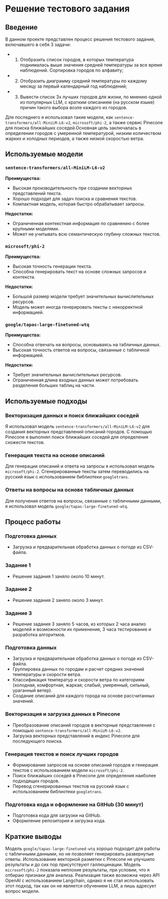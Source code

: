 # Решение тестового задания

## Введение

В данном проекте представлен процесс решения тестового задания, включавшего в себя 3 задачи:

- 1. Отобразить список городов, в которых температура поднималась выше значения средней температуры за все время наблюдений. Сортировка городов по алфавиту;
- 2. Отобразить диаграмму средней температуры по каждому месяцу за первый календарный год наблюдений;
- 3. Вывести список 3х лучших городов для жизни, по мнению одной из популярных LLM, с кратким описанием (на русском языке) причин такого выбора возле каждого из городов.


Для последнего я использовал такие модели, как `sentence-transformers/all-MiniLM-L6-v2`, `microsoft/phi-2`, а также сервис Pinecone для поиска ближайших соседей.Основная цель заключалась в определении городов с умеренной температурой, низким количеством жарких и холодных периодов, а также низкой скоростью ветра.

## Используемые модели

### `sentence-transformers/all-MiniLM-L6-v2`

**Преимущества:**
- Высокая производительность при создании векторных представлений текста.
- Хорошо подходит для задач поиска и сравнения текстов.
- Компактная модель, которая быстро обрабатывает запросы.

**Недостатки:**
- Ограниченная контекстная информация по сравнению с более крупными моделями.
- Может не учитывать всю семантическую глубину сложных текстов.

### `microsoft/phi-2`

**Преимущества:**
- Высокая точность генерации текста.
- Способна генерировать текст на основе сложных запросов и контекста.

**Недостатки:**
- Большой размер модели требует значительных вычислительных ресурсов.
- Модель может иногда генерировать тексты с некорректной информацией.

### `google/tapas-large-finetuned-wtq`

**Преимущества:**
- Способна отвечать на вопросы, основываясь на табличных данных.
- Высокая точность ответов на вопросы, связанные с табличной информацией.

**Недостатки:**
- Требует значительных вычислительных ресурсов.
- Ограниченная длина входных данных может потребовать разделения больших таблиц на части.

## Используемые подходы

### Векторизация данных и поиск ближайших соседей

Я использовал модель `sentence-transformers/all-MiniLM-L6-v2` для создания векторных представлений описаний городов. С помощью Pinecone я выполнял поиск ближайших соседей для определения схожести текстов.

### Генерация текста на основе описаний

Для генерации описаний и ответа на запросы я использовал модель `microsoft/phi-2`. Сгенерированные тексты затем переводились на русский язык с использованием библиотеки `googletrans`.

### Ответы на вопросы на основе табличных данных

Для получения ответов на вопросы, связанные с табличными данными, я использовал модель `google/tapas-large-finetuned-wtq`.

## Процесс работы

### Подготовка данных
- Загрузка и предварительная обработка данных о погоде из CSV-файла.

### Задание 1
- Решение задания 1 заняло около 10 минут.

### Задание 2
- Решение задания 2 заняло около 3 минут.

### Задание 3
- Решение задания 3 заняло 5 часов, из которых 2 часа анализ моделей и возможности их применения, 3 часа тестирование и разработка алгоритмов.

### Подготовка данных
- Загрузка и предварительная обработка данных о погоде из CSV-файла.
- Группировка данных по городам и расчет средних значений температуры и скорости ветра.
- Классификация температур и скорости ветра по категориям (холодная, комфортная, жаркая; слабый, умеренный, сильный, ураганный ветер).
- Создание описаний для каждого города на основе рассчитанных значений.

### Векторизация и загрузка данных в Pinecone
- Преобразование описаний городов в векторные представления с помощью `sentence-transformers/all-MiniLM-L6-v2`.
- Загрузка векторных представлений в индекс Pinecone для последующего поиска.

### Генерация текстов и поиск лучших городов
- Формирование запросов на основе описаний городов и генерация текстов с использованием модели `microsoft/phi-2`.
- Поиск ближайших соседей в Pinecone для определения наиболее подходящих городов.
- Перевод сгенерированных текстов на русский язык с использованием библиотеки `googletrans`.

### Подготовка кода и оформление на GitHub (30 минут)
- Подготовка кода для загрузки на GitHub.
- Оформление репозитория и загрузка кода.

## Краткие выводы

Модель `google/tapas-large-finetuned-wtq` хорошо подходит для работы с табличными данными, но не позволяет генерировать развернутые ответы. Использование векторной разметки с Pinecone не улучшило результаты и до сих пор присутствуют галлюцинации. Модель `microsoft/phi-2` показала неплохие результаты, при условии, что я отбираю признаки для анализа. Реализация также возможна через API OpenAI с использованием Langchain, однако я не стал использовать этот подход, так как он не является обучением LLM, а лишь адресует вопрос модели.
